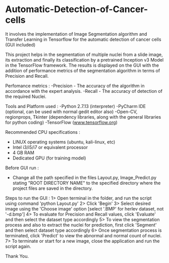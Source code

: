 # Automatic-Detection-of-Cancer-cells
It involves the implementation of Image Segmentation algorithm and Transfer Learning in Tensorflow for the automatic detection of cancer cells (GUI included) 


This project helps in the segmentation of multiple nuclei from a slide image, its extraction and finally
its classification by a pretrained Inception v3 Model in the TensorFlow framework. 
The results is displayed on the GUI with the addition of performance metrics of the segmentation algorithm 
in terms of Precision and Recall. 

Perfomance metrics :
 -Precision - The accuracy of the algorithm in accordance with the expert analysis. 
 -Recall - The accuracy of detection of the required Nuclei. 
 
 Tools and Platform used : 
 -Python 2.7.13 (interpreter)
 -PyCharm IDE (optional, can be used with normal gedit editor also)
 -Open-CV, regionprops, Tkinter (dependency libraries, along with the general libraries for python coding)
 -TensorFlow (www.tensorflow.org)

Recommended CPU specifications : 
 - LINUX operating systems (ubuntu, kali-linux, etc)
 - Intel i3/i5/i7 or equivalent processor
 - 4 GB RAM
 - Dedicated GPU (for training model)

Before GUI run :
- Change all the path specified in the files Layout.py, Image_Predict.py stating "ROOT DIRECTORY NAME" to the specified directory 
 where the project files are saved in the directory.
 
 
Steps to run the GUI :
1> Open terminal in the folder, and run the script using command 'python Layout.py'
2> Click 'Begin'
3> Select desired image using the 'Choose image' option [select '.BMP' for herlev dataset, not '-d.bmp']
4> To evaluate for Precision and Recall values, click 'Evaluate' and then select the dataset type accordingly
5> To view the segmentation process and also to extract the nuclei for prediction, first click 'Segment' and then 
     select dataset type accordingly
6> Once segmentation process is terminated, click 'Predict' to view the abnormal and normal count of nuclei. 
7> To terminate or start for a new image, close the application and run the script again. 

Thank You.
